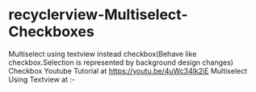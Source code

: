 # recyclerview-Multiselect-Checkboxes

Multiselect using textview instead checkbox(Behave like checkbox.Selection is represented by background design changes)
Checkbox Youtube Tutorial at https://youtu.be/4uWc34lk2iE
Multiselect Using Textview at :-
